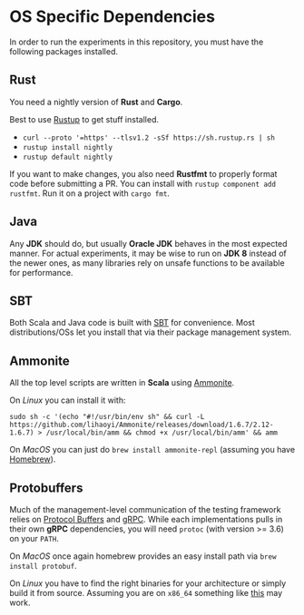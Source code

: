 OS Specific Dependencies
========================

In order to run the experiments in this repository, you must have the following packages installed.

Rust
----
You need a nightly version of **Rust** and **Cargo**.

Best to use [Rustup](https://rustup.rs/) to get stuff installed.

- `curl --proto '=https' --tlsv1.2 -sSf https://sh.rustup.rs | sh
`
- `rustup install nightly`
- `rustup default nightly`

If you want to make changes, you also need **Rustfmt** to properly format code before submitting a PR. You can install with `rustup component add rustfmt`. Run it on a project with `cargo fmt`.

Java
----
Any **JDK** should do, but usually **Oracle JDK** behaves in the most expected manner. For actual experiments, it may be wise to run on **JDK 8** instead of the newer ones, as many libraries rely on unsafe functions to be available for performance.

SBT
---
Both Scala and Java code is built with [SBT](https://www.scala-sbt.org/index.html) for convenience. Most distributions/OSs let you install that via their package management system.

Ammonite
--------
All the top level scripts are written in **Scala** using [Ammonite](https://ammonite.io/).

On *Linux* you can install it with:
```
sudo sh -c '(echo "#!/usr/bin/env sh" && curl -L https://github.com/lihaoyi/Ammonite/releases/download/1.6.7/2.12-1.6.7) > /usr/local/bin/amm && chmod +x /usr/local/bin/amm' && amm
```

On *MacOS* you can just do `brew install ammonite-repl` (assuming you have [Homebrew](https://brew.sh/)).

Protobuffers
------------
Much of the management-level communication of the testing framework relies on [Protocol Buffers](https://developers.google.com/protocol-buffers/) and [gRPC](https://grpc.io/).
While each implementations pulls in their own **gRPC** dependencies, you will need `protoc` (with version >= 3.6) on your `PATH`.

On *MacOS* once again homebrew provides an easy install path via `brew install protobuf`.

On *Linux* you have to find the right binaries for your architecture or simply build it from source.
Assuming you are on `x86_64` something like [this](https://github.com/kompics/kompact/blob/master/travis_install_protobuf.sh) may work.
